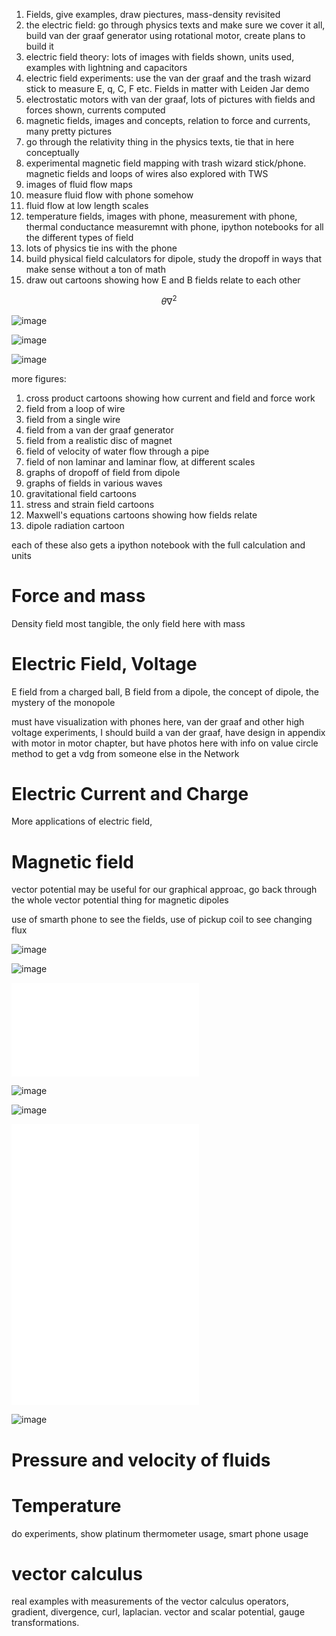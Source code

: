 1. Fields, give examples, draw piectures, mass-density revisited
2. the electric field: go through physics texts and make sure we cover it all, build van der graaf generator using rotational motor, create plans to build it
3. electric field theory: lots of images with fields shown, units used, examples with lightning and capacitors
4. electric field experiments: use the van der graaf and the trash wizard stick to measure E, q, C, F etc.  Fields in matter with Leiden Jar demo
5. electrostatic motors with van der graaf, lots of pictures with fields and forces shown, currents computed
6. magnetic fields, images and concepts, relation to force and currents, many pretty pictures
7. go through the relativity thing in the physics texts, tie that in here conceptually
8. experimental magnetic field mapping with trash wizard stick/phone.  magnetic fields and loops of wires also explored with TWS
9. images of fluid flow maps
10. measure fluid flow with phone somehow
11. fluid flow at low length scales
12. temperature fields, images with phone, measurement with phone, thermal conductance measuremnt with phone, ipython notebooks for all the different types of field
13. lots of physics tie ins with the phone
14. build physical field calculators for dipole, study the dropoff in ways that make sense without a ton of math
15. draw out cartoons showing how E and B fields relate to each other


$$ \theta \nabla^2 $$

![image](images/betterFieldSquatIdeagraph.png) 


![image](images/FieldCircleA2.png) 

![image](images/FieldCircleA2.png) 

more figures:

1. cross product cartoons showing how current and field and force work
2. field from a loop of wire
3. field from a single wire
4. field from a van der graaf generator
5. field from a realistic disc of magnet
6. field of velocity of water flow through a pipe
7. field of non laminar and laminar flow, at different scales
8. graphs of dropoff of field from dipole
9. graphs of fields in various waves
10. gravitational field cartoons
11. stress and strain field cartoons
12. Maxwell's equations cartoons showing how fields relate
13. dipole radiation cartoon

each of these also gets a ipython notebook with the full calculation and units

# Force and mass

Density field most tangible, the only field here with mass

# Electric Field, Voltage

E field from a charged ball, B field from a dipole, the concept of dipole, the mystery of the monopole 

must have visualization with phones here, van der graaf and other high voltage experiments, I should build a van der graaf, have design in appendix with motor in motor chapter, but have photos here with info on value circle method to get a vdg from someone else in the Network

# Electric Current and Charge

More applications of electric field, 


# Magnetic field 


vector potential may be useful for our graphical approac, go back through the whole vector potential thing for magnetic dipoles

use of smarth phone to see the fields, use of pickup coil to see changing flux

![image](images/magneticdipole1.png) 

![image](images/fields/earth-gauss-tesla.png) 

![image](images/fields/GaussTeslaEquation.pdf) 


![image](images/fields/dipole_dropoff.png) 

![image](images/fields/several-scales-dipole.png) 

![image](images/fields/lefthandrulecartoon.pdf) 
![image](images/fields/righthandcartoon.pdf)
![image](images/fields/DefineBequation.pdf) 


![image](images/generic_dipole_cartoon2.png) 




# Pressure and velocity of fluids

# Temperature

do experiments, show platinum thermometer usage, smart phone usage

# vector calculus

real examples with measurements of the vector calculus operators, gradient, divergence, curl, laplacian.  vector and scalar potential, gauge transformations.  